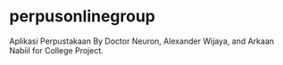 # perpusonlinegroup
Aplikasi Perpustakaan By Doctor Neuron, Alexander Wijaya, and Arkaan Nabiil for College Project.
